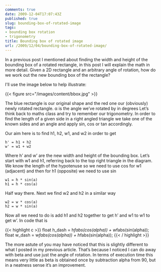 ```yaml
---
comments: true
date: 2009-12-04T17:07:43Z
published: true
slug: bounding-box-of-rotated-image
tags: 
- bounding box rotation
- trigonometry
title: Bounding box of rotated image
url: /2009/12/04/bounding-box-of-rotated-image/
---
```


In a previous post I mentioned about finding the width and height of the bounding box of a rotated rectangle, in this post I will explain the math in more detail. Given a 2D rectangle and an arbitrary angle of rotation, how do we work out the new bounding box of the rectangle?

<!--more-->

I'll use the image below to help illustrate:

{{< figure src="/images/content/bbox.jpg" >}}

The blue rectangle is our original shape and the red one our (obviously) newly rotated rectangle. α is the angle we’ve rotated by in degrees Let’s think back to maths class and try to remember our trigonometry. In order to find the length of a given side in a right angled triangle we take one of the known sides and an angle and apply sin, cos or tan accordingly.

Our aim here is to find h1, h2, w1, and w2 in order to get

    h' = h1 + h2
    w' = w1 + w2

Where h’ and w’ are the new width and height of the bounding box. Let’s start with w1 and h1, referring back to the top right triangle in the diagram. We know the length of the hypotenuse so we need to use cos for w1 (adjacent) and then for h1 (opposite) we need to use sin

    w1 = h * sin(a) 
    h1 = h * cos(a)

Half way there. Next we find w2 and h2 in a similar way

    w2 = w * cos(a)
    h2 = w * sin(a)

Now all we need to do is add h1 and h2 together to get h’ and w1 to w1 to get w’. In code that is

{{< highlight c >}}
    float h_dash = h*fabs(cos(alpha)) + w*fabs(sin(alpha));
    float w_dash = w*fabs(cos(alpha)) + h*fabs(sin(alpha));
{{< / highlight >}}

The more astute of you may have noticed that this is slightly different to what I posted in my previous article. That’s because I noticed I can do away with beta and use just the angle of rotation. In terms of execution time this means very little as beta is obtained once by subtraction alpha from 90, but in a neatness sense it’s an improvement.

